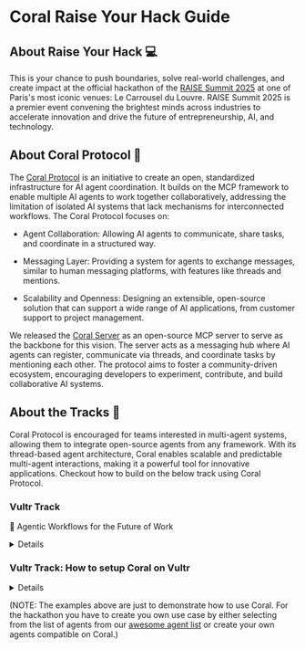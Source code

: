 # Coral Raise Your Hack Guide

## About Raise Your Hack 💻
This is your chance to push boundaries, solve real-world challenges, and create impact at the official hackathon of the [RAISE Summit 2025](https://www.raisesummit.com/) at one of Paris's most iconic venues: Le Carrousel du Louvre. RAISE Summit 2025 is a premier event convening the brightest minds across industries to accelerate innovation and drive the future of entrepreneurship, AI, and technology.

## About Coral Protocol 🪸

The [Coral Protocol](https://www.coralprotocol.org/) is an initiative to create an open, standardized infrastructure for AI agent coordination. It builds on the MCP framework to enable multiple AI agents to work together collaboratively, addressing the limitation of isolated AI systems that lack mechanisms for interconnected workflows. The Coral Protocol focuses on:

- Agent Collaboration: Allowing AI agents to communicate, share tasks, and coordinate in a structured way.

- Messaging Layer: Providing a system for agents to exchange messages, similar to human messaging platforms, with features like threads and mentions.

- Scalability and Openness: Designing an extensible, open-source solution that can support a wide range of AI applications, from customer support to project management.

We released the [Coral Server](https://github.com/Coral-Protocol/coral-server) as an open-source MCP server to serve as the backbone for this vision. The server acts as a messaging hub where AI agents can register, communicate via threads, and coordinate tasks by mentioning each other. The protocol aims to foster a community-driven ecosystem, encouraging developers to experiment, contribute, and build collaborative AI systems.

## About the Tracks 🎯

Coral Protocol is encouraged for teams interested in multi-agent systems, allowing them to integrate open-source agents from any framework. With its thread-based agent architecture, Coral enables scalable and predictable multi-agent interactions, making it a powerful tool for innovative applications. Checkout how to build on the below track using Coral Protocol.

### Vultr Track

🧠 Agentic Workflows for the Future of Work

<details>

Build a Web-Based Enterprise Agent Deployed on Vultr

In this track, you'll design and develop a web-based AI agent purpose-built to support enterprise teams—from marketing to sales, operations, and beyond. Your mission: create a smart, agentic tool that simplifies, accelerates, or transforms workflows for today’s (and tomorrow’s) knowledge workers. The core app should be deployed on Vultr infrastructure and optimized for real-world business use cases.

🔍 What We’re Looking For:
• Enterprise-Ready: Your agent should address pain points or opportunities within marketing, sales, customer success, HR, or other enterprise functions.

• Agentic & Autonomous: Move beyond simple prompts. Build workflows where the agent can reason, plan, and act with minimal human input. Think multi-step tasks, decision trees, and feedback loops.

• Future-of-Work Focused: Help teams save time, make smarter decisions, or enhance collaboration—through the lens of what future employee experience could look like.

• Web-Based & Deployed on Vultr: The app must be a deployable web app running on Vultr. You can use any stack, language, or framework, but it should be cloud-hosted and publicly accessible (Vultr credits will be provided).

• Scalable Tooling: We encourage—but don’t require—use of technologies like vector databases, model context protocol (MCP), or other modular, scalable AI components.

🛠️ Tech Flexibility:
• Use any programming language or framework.
• Use open-source LLMs, retrieval-augmented generation. (Also available via Vultr Serverless Inference)

📦 Developer Expectations:
• Include a GitHub repo with setup instructions, agent capabilities, and a sample use case demo.
• Deploy on Vultr (we’ll provide credits and assistance).
• Show how your app solves a real problem in an enterprise context.

Each team leader of the Vultr Track will receive a coupon code to claim $250 in free credits on Vultr by signing up as a regular customer.

</details>

### Vultr Track: How to setup Coral on Vultr

<details>

### 1. Set up Vultr

<details>

- Sign up on Vultr and know more by looking into the [product documentation](https://docs.vultr.com/products)

- Choose and host an instance as per your system requirements

![Vultr Instance](images/vultr-instance.png)

- SSH into the instance (check IP) and enter the password of your instance

```bash
ssh root@95.179.233.169
```

</details>

### 2. Setup the Agents


<details>

In this example, we are using the agent:[Coral Interface Agent](https://github.com/Coral-Protocol/Coral-Interface-Agent) and [Coral Pandas Agent](https://github.com/Coral-Protocol/Coral-Pandas-Agent). Please click on the link and set up the agents by following the setup instructions in the repository.

</details>

### 3. Run the Agents

<details>

You can run in either of the below modes to get your system running.  

- The Executable Model is part of the Coral Protocol Orchestrator which works with [Coral Studio UI](https://github.com/Coral-Protocol/coral-studio).  
- The Dev Mode allows the Coral Server and all agents to be seaprately running on each terminal without UI support.  

#### 1. Executable Mode

Checkout: [How to Build a Multi-Agent System with Awesome Open Source Agents using Coral Protocol](https://github.com/Coral-Protocol/existing-agent-sessions-tutorial-private-temp) and update the file: `coral-server/src/main/resources/application.yaml` with the details below, then run the [Coral Server](https://github.com/Coral-Protocol/coral-server) and [Coral Studio UI](https://github.com/Coral-Protocol/coral-studio). You do not need to set up the `.env` in the project directory for running in this mode; it will be captured through the variables below.

<details>

For Linux or MAC:

```bash
# PROJECT_DIR="/PATH/TO/YOUR/PROJECT"

applications:
  - id: "app"
    name: "Default Application"
    description: "Default application for testing"
    privacyKeys:
      - "default-key"
      - "public"
      - "priv"

registry:
  interface:
    options:
      - name: "API_KEY"
        type: "string"
        description: "API key for the service"
    runtime:
      type: "executable"
      command: ["bash", "-c", "${PROJECT_DIR}/Coral-Interface-Agent/run_agent.sh main.py"]
      environment:
        - name: "API_KEY"
          from: "API_KEY"
        - name: "MODEL_NAME"
          value: "gpt-4.1"
        - name: "MODEL_PROVIDER"
          value: "openai"
        - name: "MODEL_TOKEN"
          value: "16000"
        - name: "MODEL_TEMPERATURE"
          value: "0.3"
          
  pandas:
    options:
      - name: "API_KEY"
        type: "string"
        description: "API key for the service"
    runtime:
      type: "executable"
      command: ["bash", "-c", "${PROJECT_DIR}/Coral-Pandas-Agent/run_agent.sh main.py"]
      environment:
        - name: "API_KEY"
          from: "API_KEY"
        - name: "MODEL_NAME"
          value: "gpt-4.1"
        - name: "MODEL_PROVIDER"
          value: "openai"
        - name: "MODEL_TOKEN"
          value: "16000"
        - name: "MODEL_TEMPERATURE"
          value: "0.3"

```

For Windows, create a powershell command (run_agent.ps1) and run:

```bash
command: ["powershell","-ExecutionPolicy", "Bypass", "-File", "${PROJECT_DIR}/run_agent.ps1","main.py"]
```

</details>

#### 2. Dev Mode

Ensure that the [Coral Server](https://github.com/Coral-Protocol/coral-server) is running on your system and run below commands in separate terminals.

<details>

Run the Interface Agent

```bash
# cd to directory
cd Coral-Interface-Agent

# Run the agent using `uv`:
uv run python main.py
```

Run the Pandas Agent

```bash
# cd to directory
cd Coral-Pandas-Agent

# Run the agent using `uv`:
uv run python main.py
```

</details>

</details>

</details>

(NOTE: The examples above are just to demonstrate how to use Coral. For the hackathon you have to create you own use case by either selecting from the list of agents from our [awesome agent list](https://github.com/Coral-Protocol/awesome-agents-for-multi-agent-systems) or create your own agents compatible on Coral.)


